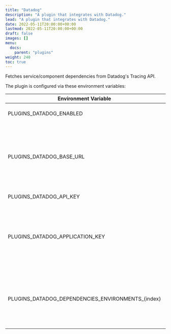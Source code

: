 ```yaml
---
title: "Datadog"
description: "A plugin that integrates with Datadog."
lead: "A plugin that integrates with Datadog."
date: 2022-05-11T20:00:00+00:00
lastmod: 2022-05-11T20:00:00+00:00
draft: false
images: []
menu:
  docs:
    parent: "plugins"
weight: 240
toc: true
---
```



Fetches service/component dependencies from Datadog's Tracing API.

The plugin is configured via these environment variables:

| Environment Variable                              | Description                                                                                                              | Example Value             | Required? |
|---------------------------------------------------|--------------------------------------------------------------------------------------------------------------------------|---------------------------|-----------|
| PLUGINS_DATADOG_ENABLED                           | Set to "true" to enable the plugin                                                                                       | true                      | Optional  |
| PLUGINS_DATADOG_BASE_URL                          | This is optional.  Specifies the base URL for Datadog's APIs.  Can be used to point at Datadog's EU instance of its APIs | https://api.datadoghq.com | Optional  |
| PLUGINS_DATADOG_API_KEY                           | Datadog API key                                                                                                          | some-api-key              | Optional  |
| PLUGINS_DATADOG_APPLICATION_KEY                   | This is optional.  Specifies the base URL for Datadog's APIs.  Can be used to point at Datadog's EU instance of its APIs | some-application-key      | Optional  |
| PLUGINS_DATADOG_DEPENDENCIES_ENVIRONMENTS_{index} | The names of 1 or more environments configured in Datadog for which service dependencies should be fetched               | production                | Mandatory |
